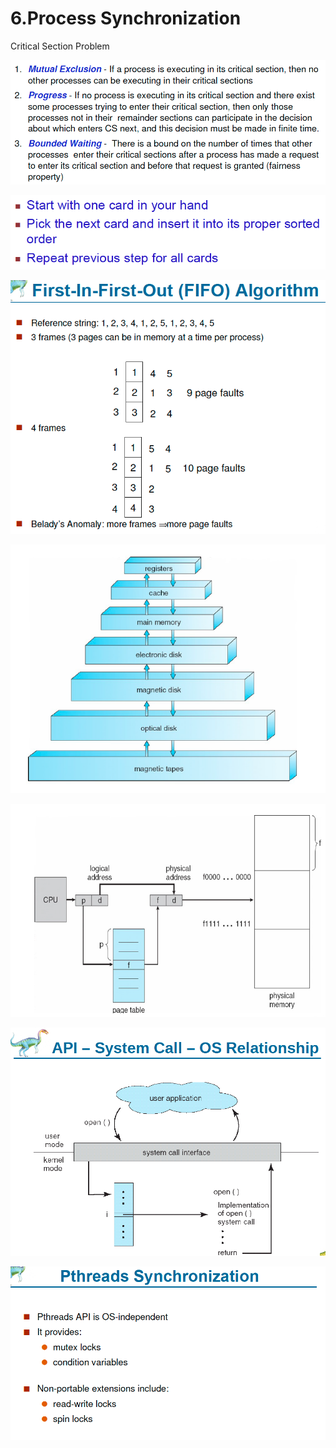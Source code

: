 # 6.Process Synchronization

Critical Section Problem 

![](../.gitbook/assets/image%20%288%29.png)

![](../.gitbook/assets/image%20%2890%29.png)

![](../.gitbook/assets/image%20%28136%29.png)

![](../.gitbook/assets/image%20%28119%29.png)

![](../.gitbook/assets/image%20%2839%29.png)

![](../.gitbook/assets/image%20%2870%29.png)

![](../.gitbook/assets/image%20%2816%29.png)

